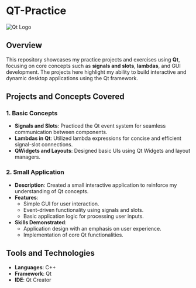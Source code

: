 # QT-Practice

![Qt Logo](https://upload.wikimedia.org/wikipedia/commons/0/0b/Qt_logo_2016.svg)

## Overview
This repository showcases my practice projects and exercises using **Qt**, focusing on core concepts such as **signals and slots**, **lambdas**, and GUI development. The projects here highlight my ability to build interactive and dynamic desktop applications using the Qt framework.

## Projects and Concepts Covered

### 1. Basic Concepts
- **Signals and Slots**: Practiced the Qt event system for seamless communication between components.
- **Lambdas in Qt**: Utilized lambda expressions for concise and efficient signal-slot connections.
- **QWidgets and Layouts**: Designed basic UIs using Qt Widgets and layout managers.

### 2. Small Application
- **Description**: Created a small interactive application to reinforce my understanding of Qt concepts.
- **Features**:
  - Simple GUI for user interaction.
  - Event-driven functionality using signals and slots.
  - Basic application logic for processing user inputs.
- **Skills Demonstrated**:
  - Application design with an emphasis on user experience.
  - Implementation of core Qt functionalities.

## Tools and Technologies
- **Languages**: C++
- **Framework**: Qt
- **IDE**: Qt Creator
